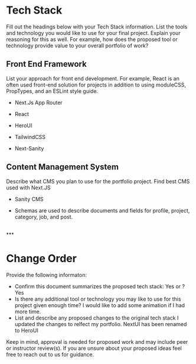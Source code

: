 # Tech Stack

Fill out the headings below with your Tech Stack information. List the tools and technology you would like to use for your final project. Explain your reasoning for this as well. For example, how does the proposed tool or technology provide value to your overall portfolio of work?

## Front End Framework

List your approach for front end development. For example, React is an often used front-end solution for projects in addition to using moduleCSS, PropTypes, and an ESLint style guide.

- Next.Js App Router

- React

- HeroUI

- TailwindCSS

- Next-Sanity

## Content Management System

Describe what CMS you plan to use for the portfolio project. Find best CMS used with Next.JS

- Sanity CMS

- Schemas are used to describe documents and fields for profile, project, category, job, and post.

<br>
***

# Change Order

Provide the following informaton:

- Confirm this document summarizes the proposed tech stack: Yes or ?
  Yes
- Is there any additional tool or technology you may like to use for this project given enough time?
  I would like to add some animation if I had more time.
- List and describe any proposed changes to the original tech stack
  I updated the changes to relfect my portfolio. NextUI has been renamed to HeroUI

Keep in mind, approval is needed for proposed work and may include peer or instructor review(s). If you are unsure about your proposed ideas feel free to reach out to us for guidance.
